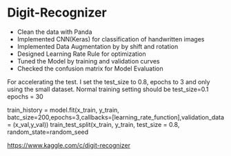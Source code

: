 # Digit-Recognizer

- Clean the data with Panda
-	Implemented CNN(Keras) for classification of handwritten images
- Implemented Data Augmentation by by shift and rotation
- Designed Learning Rate Rule for optimization
- Tuned the Model by training and validation curves
- Checked the confusion matrix for Model Evaluation

For accelerating the test. I set the test_size to 0.8, epochs to 3 and only using the small dataset.
Normal training setting should be test_size=0.1 epochs = 30

train_history = model.fit(x_train, y_train, batc_size=200,epochs=3,callbacks=[learning_rate_function],validation_data = (x_val,y_val))
train_test_split(x_train, y_train, test_size = 0.8, random_state=random_seed

https://www.kaggle.com/c/digit-recognizer
